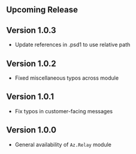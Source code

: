 <!--
    Please leave this section at the top of the change log.

    Changes for the upcoming release should go under the section titled "Upcoming Release", and should adhere to the following format:

    ## Upcoming Release
    * Overview of change #1
        - Additional information about change #1
    * Overview of change #2
        - Additional information about change #2
        - Additional information about change #2
    * Overview of change #3
    * Overview of change #4
        - Additional information about change #4

    ## YYYY.MM.DD - Version X.Y.Z (Previous Release)
    * Overview of change #1
        - Additional information about change #1
-->
## Upcoming Release

## Version 1.0.3
* Update references in .psd1 to use relative path

## Version 1.0.2
* Fixed miscellaneous typos across module

## Version 1.0.1
* Fix typos in customer-facing messages

## Version 1.0.0
* General availability of `Az.Relay` module